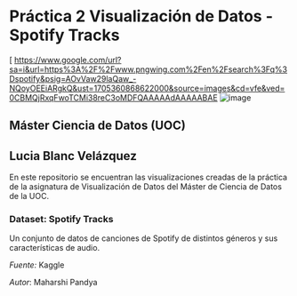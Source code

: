 # Práctica 2 Visualización de Datos - Spotify Tracks
[
https://www.google.com/url?sa=i&url=https%3A%2F%2Fwww.pngwing.com%2Fen%2Fsearch%3Fq%3Dspotify&psig=AOvVaw29laQaw_-NQoyOEEiARgkQ&ust=1705360868622000&source=images&cd=vfe&ved=0CBMQjRxqFwoTCMi38reC3oMDFQAAAAAdAAAAABAE ![image](https://github.com/LuciaBlancV/PR2_Visualizacion/assets/148953141/22410b98-6f72-4b65-91a7-09e175e5732b)

## Máster Ciencia de Datos (UOC)
## Lucia Blanc Velázquez

En este repositorio se encuentran las visualizaciones creadas de la práctica de la asignatura de Visualización de Datos del Máster de Ciencia de Datos de la UOC.


### Dataset: Spotify Tracks
Un conjunto de datos de canciones de Spotify de distintos géneros y sus características de audio.

*Fuente:* Kaggle

*Autor*: Maharshi Pandya
